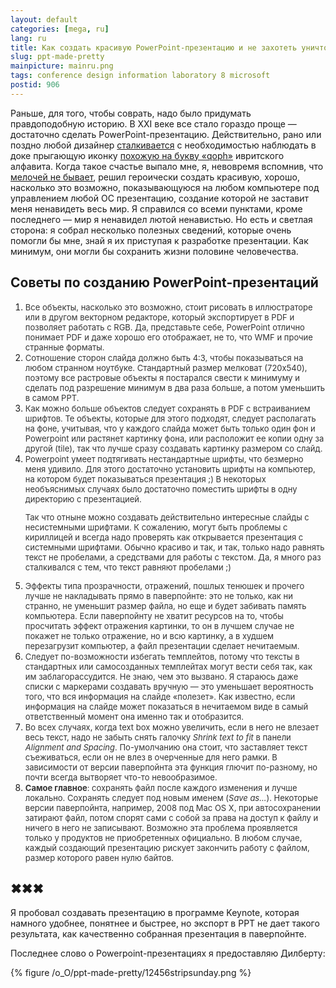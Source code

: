 ```yaml
---
layout: default
categories: [mega, ru]
lang: ru
title: Как создать красивую PowerPoint-презентацию и не захотеть уничтожить все человечество
slug: ppt-made-pretty
mainpicture: mainru.png
tags: conference design information laboratory 8 microsoft 
postid: 906
---
```



Раньше, для того, чтобы соврать,  надо было придумать правдоподобную историю. В XXI веке все стало гораздо проще — достаточно сделать PowerPoint-презентацию. Действительно, рано или поздно любой дизайнер <a href="/mega/2007/micro-n-soft/">сталкивается</a> с необходимостью наблюдать в доке прыгающую иконку <a href="/mega/2008/mibrew/">похожую на букву «qoph»</a> ивритского алфавита. Когда такое счастье выпало мне, я, невовремя вспомнив, что <a href="/mega/2008/alan-jobs/">мелочей не бывает</a>, решил героически создать красивую, хорошо, насколько это возможно, показывающуюся на любом компьютере под управлением любой ОС презентацию, создание которой не заставит меня ненавидеть весь мир. Я справился со всеми пунктами, кроме последнего — мир я ненавидел лютой ненавистью. Но есть и светлая сторона: я собрал несколько полезных сведений, которые очень помогли бы мне, знай я их приступая к разработке презентации. Как минимум, они могли бы сохранить жизни половине человечества.<!--more-->



## Советы по созданию PowerPoint-презентаций

<ol class="postlist">
<li><span style="font-size: 13px; color: #333;">Все объекты, насколько это возможно, стоит рисовать в иллюстраторе или в другом векторном редакторе, который экспортирует в PDF и позволяет работать с RGB. Да, представьте себе, PowerPoint отлично понимает PDF и даже хорошо его отображает, не то, что WMF и прочие странные форматы.</span></li><li><span style="font-size: 13px; color: #333;">Сотношение сторон слайда должно быть 4:3, чтобы показываться на любом странном ноутбуке. Стандартный размер мелковат (720x540), поэтому все растровые объекты я постарался свести к минимуму и сделать под разрешение минимум в два раза больше, а потом уменьшить в самом PPT.</span></li><li><span style="font-size: 13px; color: #333;">Как можно больше объектов следует сохранять в PDF с встраиванием шрифтов. Те объекты, которые для этого подходят, следует располагать на фоне, учитывая, что у каждого слайда может быть только один фон и Powerpoint или растянет картинку фона, или расположит ее копии одну за другой (tile), так что лучше сразу создавать картинку размером со слайд.</span></li><li><span style="font-size: 13px; color: #333;">Powerpoint умеет подтягивать нестандартные шрифты, что безмерно меня удивило. Для этого достаточно установить шрифты на компьютер, на котором будет показываться презентация ;) В некоторых необъяснимых случаях было достаточно поместить шрифты в одну директорию с презентацией. 

Так что отныне можно создавать действительно интересные слайды с несистемными шрифтами. К сожалению, могут быть проблемы с кириллицей и всегда надо проверять как открывается презентация с системными шрифтами. Обычно красиво и так, и так, только надо равнять текст не пробелами, а средствами для работы с текстом. Да, я много раз сталкивался с тем, что текст равняют пробелами ;)</span></li><li><span style="font-size: 13px; color: #333;">Эффекты типа прозрачности, отражений, пошлых тенюшек и прочего лучше не накладывать прямо в паверпойнте: это не только, как ни странно, не уменьшит размер файла, но еще и будет забивать память компьютера. Если паверпойнту не хватит ресурсов на то, чтобы просчитать эффект отражения картинки, то он в лучшем случае не покажет не только отражение, но и всю картинку, а в худшем перезагрузит компьютер, а файл презентации сделает нечитаемым.</span></li><li><span style="font-size: 13px; color: #333;">Следует по-возможности избегать темплейтов, потому что тексты в стандартных или самосозданных темплейтах могут вести себя так, как им заблагорассудится. Не знаю, чем это вызвано. Я стараюсь даже списки с маркерами создавать вручную — это уменьшает вероятность того, что вся информация на слайде «полезет». Как известно, если информация на слайде может показаться в нечитаемом виде в самый ответственный момент она именно так и отобразится.</span></li><li><span style="font-size: 13px; color: #333;">Во всех случаях, когда text box можно увеличить, если в него не влезает весь текст,  надо не забыть снять галочку <i>Shrink text to fit</i> в панели <i>Alignment and Spacing</i>. По-умолчанию она стоит, что заставляет текст съеживаться, если он не влез в очерченные для него рамки. В зависимости от  версии паверпойнта эта функция глючит по-разному, но почти всегда вытворяет что-то невообразимое.</span></li><li><span style="font-size: 13px; color: #333;"><b>Самое главное</b>: сохранять файл после каждого изменения и лучше локально. Сохранять следует под новым именем (<i>Save as…</i>). Некоторые версии паверпойнта, например, 2008 под Mac OS X, при автосохранении затирают файл, потом спорят сами с собой за права на доступ к файлу и ничего в него не записывают. Возможно эта проблема проявляется только у продуктов не приобретенных официально. В любом случае, каждый создающий презентацию рискует закончить работу с файлом, размер которого равен нулю байтов.</span></li></ol>



## ✖✖✖

Я пробовал создавать презентацию в программе Keynote, которая намного удобнее, понятнее и быстрее, но экспорт в PPT не дает такого результата, как качественно собранная презентация в паверпойнте.

Последнее слово о Powerpoint-презентациях я предоставляю Дилберту:



{% figure /o_O/ppt-made-pretty/12456stripsunday.png %}

